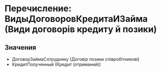 ﻿# Перечисление: ВидыДоговоровКредитаИЗайма (Види договорів кредиту й позики)

## Значения

- ДоговорЗаймаСотруднику (Договір позики співробітникові)
- КредитПолученный (Кредит (отриманий))

